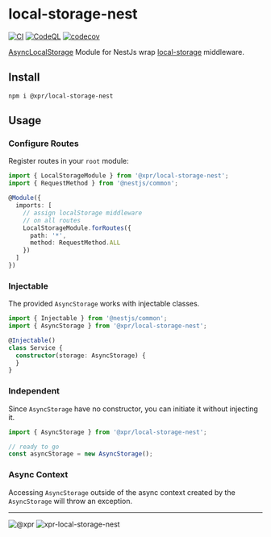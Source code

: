 # local-storage-nest

[![CI](https://github.com/ziv/local-storage-nest/actions/workflows/main.yml/badge.svg)](https://github.com/ziv/local-storage-nest/actions/workflows/main.yml)
[![CodeQL](https://github.com/ziv/local-storage-nest/actions/workflows/codeql-analysis.yml/badge.svg)](https://github.com/ziv/local-storage-nest/actions/workflows/codeql-analysis.yml)
[![codecov](https://codecov.io/gh/ziv/local-storage-nest/branch/main/graph/badge.svg?token=4CXU2IUIL8)](https://codecov.io/gh/ziv/local-storage-nest)

[AsyncLocalStorage](https://nodejs.org/api/async_context.html#async_context_class_asynclocalstorage) Module for NestJs wrap [local-storage](https://github.com/ziv/local-storage) middleware.

## Install
```shell
npm i @xpr/local-storage-nest
```

## Usage

### Configure Routes

Register routes in your `root` module:

```typescript
import { LocalStorageModule } from '@xpr/local-storage-nest';
import { RequestMethod } from '@nestjs/common';

@Module({
  imports: [
    // assign localStorage middleware
    // on all routes
    LocalStorageModule.forRoutes({
      path: '*',
      method: RequestMethod.ALL
    })
  ]
})
```

### Injectable

The provided `AsyncStorage` works with injectable classes.

```typescript
import { Injectable } from '@nestjs/common';
import { AsyncStorage } from '@xpr/local-storage-nest';

@Injectable()
class Service {
  constructor(storage: AsyncStorage) {
  }
}
```

### Independent

Since `AsyncStorage` have no constructor, you can initiate it without injecting it.

```typescript
import { AsyncStorage } from '@xpr/local-storage-nest';

// ready to go
const asyncStorage = new AsyncStorage();
```

### Async Context

Accessing `AsyncStorage` outside of the async context created by the `AsyncStorage` will throw an exception.

---


![@xpr](https://badgen.net/badge/powered%20by/@xpr/pink?icon=typescript)
![xpr-local-storage-nest](https://badgen.net/github/license/ziv/local-storage-nest)
